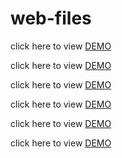 # web-files

click here to view [DEMO](https://web-files.netlify.app/fingerlight/uk/)

click here to view [DEMO](https://web-files.netlify.app/FR/)

click here to view [DEMO](https://web-files.netlify.app/ES/)

click here to view [DEMO](https://web-files.netlify.app/UK/)

click here to view [DEMO](https://rosesros.github.io/web-files/UK)

click here to view [DEMO](https://sweep-host.com/garmentBag/UK)
